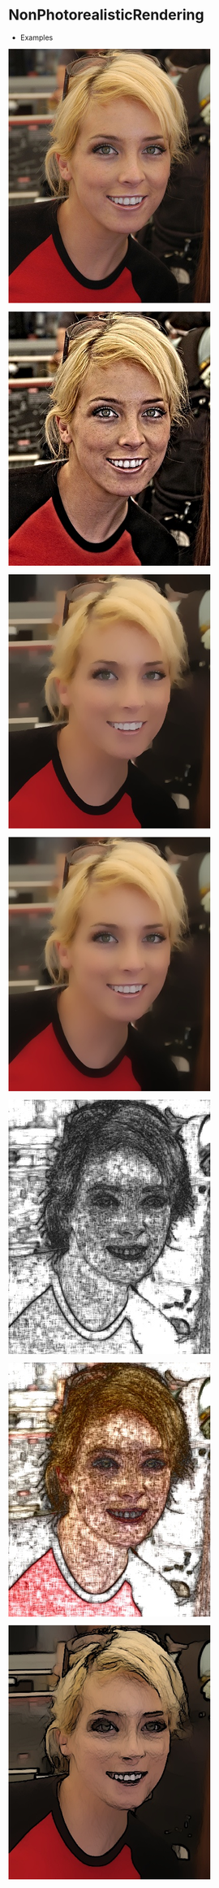 # NonPhotorealisticRendering
- Examples

![](images/2007_003580.jpg)

![](images/detail-enhance.jpg)

![](images/edge-preserving-normalized-convolution-filter.jpg)

![](images/edge-preserving-recursive-filter.jpg)

![](images/pencil-sketch.jpg)

![](images/pencil-sketch-color.jpg)

![](images/stylization.jpg)
